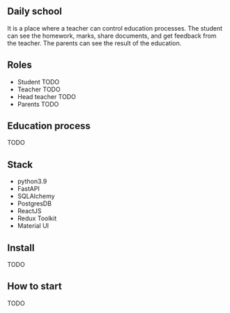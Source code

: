 ## Daily school
It is a place where a teacher can control education processes. The student can see the homework, marks, share documents, and get feedback from the teacher. 
The parents can see the result of the education.

## Roles
* Student TODO
* Teacher TODO
* Head teacher TODO
* Parents TODO

## Education process
TODO

## Stack
  * python3.9
  * FastAPI
  * SQLAlchemy
  * PostgresDB
  * ReactJS
  * Redux Toolkit
  * Material UI

## Install
TODO

## How to start
TODO
